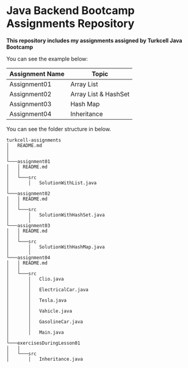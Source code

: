 # Java Backend Bootcamp Assignments Repository



**This repository includes my assignments assigned by Turkcell Java Bootcamp**

You can see the example below:

| Assignment Name | Topic                |
|-----------------|----------------------|
| Assignment01    | Array List           |
| Assignment02    | Array List & HashSet |
| Assignment03    | Hash Map             |
| Assignment04    | Inheritance          |


You can see the folder structure in below.

```
turkcell-assignments
│   README.md
│      
│
└───assignment01
│   │ README.md
│   │ 
│   └───src
│       │   SolutionWithList.java
│   
└───assignment02
│   │ README.md
│   │
│   └───src
│       │   SolutionWithHashSet.java
│       │   
└───assignment03
│   │ README.md
│   │
│   └───src
│       │   SolutionWithHashMap.java
│       │   
└───assignment04
│   │ README.md
│   │
│   └───src
│       │   Clio.java
│       │   
│       │   ElectricalCar.java
│       │   
│       │   Tesla.java
│       │   
│       │   Vahicle.java
│       │   
│       │   GasolineCar.java
│       │   
│       │   Main.java
│       
└───exercisesDuringLesson01
│   │
│   └───src
│       │   Inheritance.java

```

